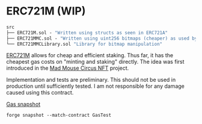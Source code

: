# ERC721M (WIP)

```ml
src
├── ERC721M.sol - "Written using structs as seen in ERC721A"
├── ERC721MMC.sol - "Written using uint256 bitmaps (cheaper) as used by Mad Mouse Circus"
└── ERC721MMCLibrary.sol "Library for bitmap manipulation"
```

[ERC721M](https://lovethewired.github.io/blog/2022/madmouse) allows for cheap and efficient staking.
Thus far, it has the cheapest gas costs on "minting and staking" directly.
The idea was first introduced in the [Mad Mouse Circus NFT](https://etherscan.io/address/0x3ad30c5e2985e960e89f4a28efc91ba73e104b77#code) project.

Implementation and tests are preliminary.
This should not be used in production until sufficiently tested.
I am not responsible for any damage caused using this contract.

[Gas snapshot](.gas-snapshot)

```
forge snapshot --match-contract GasTest
```

